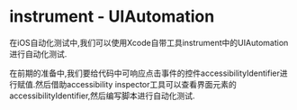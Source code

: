 # instrument - UIAutomation
在iOS自动化测试中,我们可以使用Xcode自带工具instrument中的UIAutomation进行自动化测试.

在前期的准备中,我们要给代码中可响应点击事件的控件accessibilityIdentifier进行赋值.然后借助accessibility inspector工具可以查看界面元素的accessibilityIdentifier,然后编写脚本进行自动化测试.
